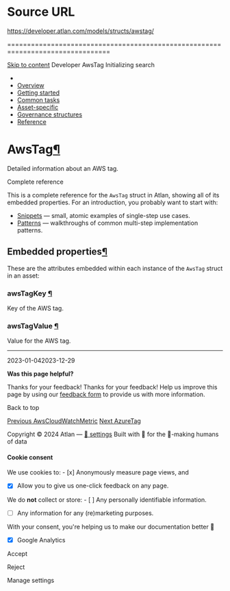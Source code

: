 # Source URL
https://developer.atlan.com/models/structs/awstag/

================================================================================

<!--
canonical: https://developer.atlan.com/models/structs/awstag/
meta-content-security-policy: object-src 'none'; base-uri 'self'; manifest-src 'self'; media-src 'self';
meta-description: Dear Developers
meta-generator: mkdocs-1.6.1, mkdocs-material-9.6.14
meta-og-description: Dear Developers
meta-og-image: https://developer.atlan.com/assets/images/social/models/structs/awstag.png
meta-og-image-height: 630
meta-og-image-type: image/png
meta-og-image-width: 1200
meta-og-title: AwsTag - Developer
meta-og-type: website
meta-og-url: https://developer.atlan.com/models/structs/awstag/
meta-twitter:card: summary_large_image
meta-twitter:description: Dear Developers
meta-twitter:image: https://developer.atlan.com/assets/images/social/models/structs/awstag.png
meta-twitter:title: AwsTag - Developer
meta-viewport: width=device-width,initial-scale=1
title: AwsTag - Developer
-->

[Skip to content](#awstag) Developer AwsTag Initializing search 

* 
* [Overview](../../..)
* [Getting started](../../../getting-started/)
* [Common tasks](../../../snippets/)
* [Asset\-specific](../../../patterns/)
* [Governance structures](../../../governance/)
* [Reference](../../../reference/)

AwsTag[¶](#awstag "Permanent link")
===================================

Detailed information about an AWS tag.

Complete reference

This is a complete reference for the `AwsTag` struct in Atlan, showing all of its embedded properties. For an introduction, you probably want to start with:

* [Snippets](../../../snippets/) — small, atomic examples of single\-step use cases.
* [Patterns](../../../patterns/) — walkthroughs of common multi\-step implementation patterns.

Embedded properties[¶](#embedded-properties "Permanent link")
-------------------------------------------------------------

These are the attributes embedded within each instance of the `AwsTag` struct in an asset:

### awsTagKey [¶](#awstagkey "Permanent link")

Key of the AWS tag.

### awsTagValue [¶](#awstagvalue "Permanent link")

Value for the AWS tag.

---

2023\-01\-042023\-12\-29

**Was this page helpful?**

Thanks for your feedback! Thanks for your feedback! Help us improve this page by using our [feedback form](https://docs.google.com/forms/d/e/1FAIpQLScfoq7vqEn8S4QvN0ehPp0MRy6WYK5x-okJDqD69lHgoPPWtg/viewform?usp=pp_url&entry.1800719315=/models/structs/awstag/) to provide us with more information. 

Back to top

[Previous AwsCloudWatchMetric](../awscloudwatchmetric/) [Next AzureTag](../azuretag/) 

Copyright © 2024 Atlan — [🍪 settings](#__consent) 
Built with 💙 for the 🤖\-making humans of data 

#### Cookie consent

We use cookies to: - [x] Anonymously measure page views, and
- [x] Allow you to give us one\-click feedback on any page.

 We do **not** collect or store: - [ ] Any personally identifiable information.
- [ ] Any information for any (re)marketing purposes.

 With your consent, you're helping us to make our documentation better 💙

- [x] Google Analytics

Accept

Reject

Manage settings

